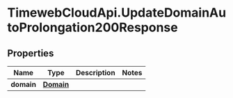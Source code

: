 # TimewebCloudApi.UpdateDomainAutoProlongation200Response

## Properties

Name | Type | Description | Notes
------------ | ------------- | ------------- | -------------
**domain** | [**Domain**](Domain.md) |  | 


